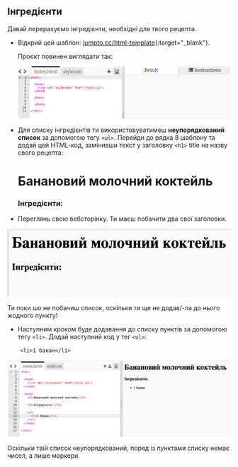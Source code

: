 ## Інгредієнти

Давай перерахуємо інгредієнти, необхідні для твого рецепта.

+ Відкрий цей шаблон: [jumpto.cc/html-template](http://jumpto.cc/html-template){:target="_blank"}.
    
    Проєкт повинен виглядати так:
    
    ![знімок екрана](images/recipe-starter.png)

+ Для списку інгредієнтів ти використовуватимеш **неупорядкований список** за допомогою тегу `<ul>`. Перейди до рядка 8 шаблону та додай цей HTML-код, замінивши текст у заголовку `<h1>` title на назву свого рецепта:

    <h1>Банановий молочний коктейль</h1>
    <h3>Інгредієнти:</h3>
    <ul>
    </ul>
    

+ Переглянь свою вебсторінку. Ти маєш побачити два свої заголовки.

![знімок екрана](images/recipe-headings.png)

Ти поки шо не побачиш список, оскільки ти ще не додав/-ла до нього жодного пункту!

+ Наступним кроком буде додавання до списку пунктів за допомогою тегу `<li>`. Додай наступний код у тег `<ul>`:

```
    <li>1 банан</li>
```

![знімок екрана](images/recipe-ul.png)

Оскільки твій список неупорядкований, поряд із пунктами списку немає чисел, а лише маркери.